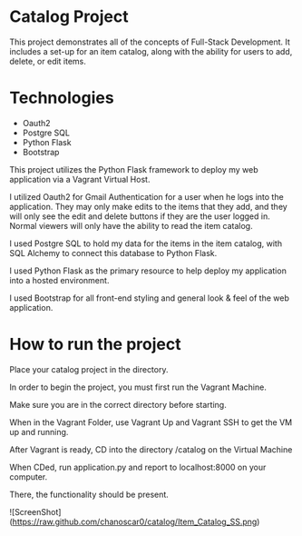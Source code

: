 # Catalog Project

This project demonstrates all of the concepts of Full-Stack Development. It includes a set-up for an item catalog, along with the ability for users to add, delete, or edit items.

# Technologies
- Oauth2
- Postgre SQL
- Python Flask
- Bootstrap

This project utilizes the Python Flask framework to deploy my web application via a Vagrant Virtual Host.

I utilized Oauth2 for Gmail Authentication for a user when he logs into the application. They may only make edits to the items that they add, and they will only see the edit and delete buttons if they are the user logged in. Normal viewers will only have the ability to read the item catalog.

I used Postgre SQL to hold my data for the items in the item catalog, with SQL Alchemy to connect this database to Python Flask.

I used Python Flask as the primary resource to help deploy my application into a hosted environment. 

I used Bootstrap for all front-end styling and general look & feel of the web application.

# How to run the project

Place your catalog project in the directory.

In order to begin the project, you must first run the Vagrant Machine.

Make sure you are in the correct directory before starting.

When in the Vagrant Folder, use Vagrant Up and Vagrant SSH to get the VM up and
running.

After Vagrant is ready, CD into the directory /catalog on the Virtual Machine

When CDed, run application.py and report to localhost:8000 on your computer.

There, the functionality should be present.

![ScreenShot] (https://raw.github.com/chanoscar0/catalog/Item_Catalog_SS.png)

